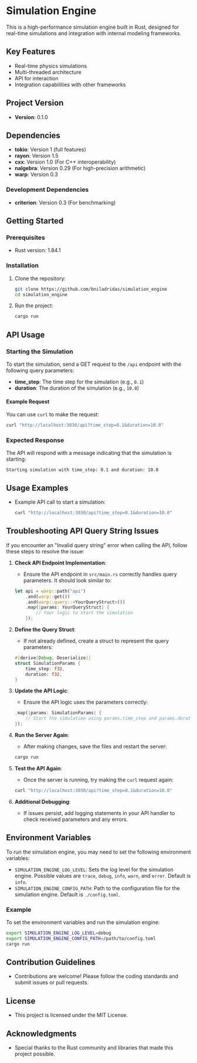 # Simulation Engine

This is a high-performance simulation engine built in Rust, designed for real-time simulations and integration with internal modeling frameworks.

## Key Features
- Real-time physics simulations
- Multi-threaded architecture
- API for interaction
- Integration capabilities with other frameworks

## Project Version
- **Version**: 0.1.0

## Dependencies
- **tokio**: Version 1 (full features)
- **rayon**: Version 1.5
- **cxx**: Version 1.0 (For C++ interoperability)
- **nalgebra**: Version 0.29 (For high-precision arithmetic)
- **warp**: Version 0.3

### Development Dependencies
- **criterion**: Version 0.3 (For benchmarking)

## Getting Started
### Prerequisites
- Rust version: 1.84.1

### Installation
1. Clone the repository:
   ```bash
   git clone https://github.com/bniladridas/simulation_engine
   cd simulation_engine
   ```

2. Run the project:
   ```bash
   cargo run
   ```

## API Usage

### Starting the Simulation
To start the simulation, send a GET request to the `/api` endpoint with the following query parameters:
- **time_step**: The time step for the simulation (e.g., `0.1`)
- **duration**: The duration of the simulation (e.g., `10.0`)

#### Example Request
You can use `curl` to make the request:
```bash
curl "http://localhost:3030/api?time_step=0.1&duration=10.0"
```

### Expected Response
The API will respond with a message indicating that the simulation is starting:
```
Starting simulation with time_step: 0.1 and duration: 10.0
```

## Usage Examples
- Example API call to start a simulation:
   ```bash
   curl "http://localhost:3030/api?time_step=0.1&duration=10.0"
   ```

## Troubleshooting API Query String Issues

If you encounter an "Invalid query string" error when calling the API, follow these steps to resolve the issue:

1. **Check API Endpoint Implementation**:
   - Ensure the API endpoint in `src/main.rs` correctly handles query parameters. It should look similar to:
   ```rust
   let api = warp::path("api")
       .and(warp::get())
       .and(warp::query::<YourQueryStruct>())
       .map(|params: YourQueryStruct| {
           // Your logic to start the simulation
       });
   ```

2. **Define the Query Struct**:
   - If not already defined, create a struct to represent the query parameters:
   ```rust
   #[derive(Debug, Deserialize)]
   struct SimulationParams {
       time_step: f32,
       duration: f32,
   }
   ```

3. **Update the API Logic**:
   - Ensure the API logic uses the parameters correctly:
   ```rust
   .map(|params: SimulationParams| {
       // Start the simulation using params.time_step and params.duration
   });
   ```

4. **Run the Server Again**:
   - After making changes, save the files and restart the server:
   ```bash
   cargo run
   ```

5. **Test the API Again**:
   - Once the server is running, try making the `curl` request again:
   ```bash
   curl "http://localhost:3030/api?time_step=0.1&duration=10.0"
   ```

6. **Additional Debugging**:
   - If issues persist, add logging statements in your API handler to check received parameters and any errors.

## Environment Variables
To run the simulation engine, you may need to set the following environment variables:

- `SIMULATION_ENGINE_LOG_LEVEL`: Sets the log level for the simulation engine. Possible values are `trace`, `debug`, `info`, `warn`, and `error`. Default is `info`.
- `SIMULATION_ENGINE_CONFIG_PATH`: Path to the configuration file for the simulation engine. Default is `./config.toml`.

### Example
To set the environment variables and run the simulation engine:
```bash
export SIMULATION_ENGINE_LOG_LEVEL=debug
export SIMULATION_ENGINE_CONFIG_PATH=/path/to/config.toml
cargo run
```

## Contribution Guidelines
- Contributions are welcome! Please follow the coding standards and submit issues or pull requests.

## License
- This project is licensed under the MIT License.

## Acknowledgments
- Special thanks to the Rust community and libraries that made this project possible.
